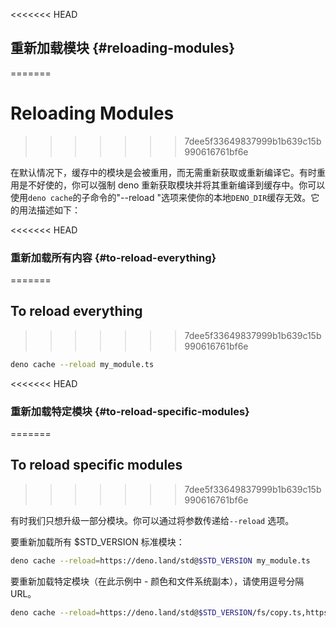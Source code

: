<<<<<<< HEAD
## 重新加载模块 {#reloading-modules}
=======
# Reloading Modules
>>>>>>> 7dee5f33649837999b1b639c15b990616761bf6e

在默认情况下，缓存中的模块是会被重用，而无需重新获取或重新编译它。有时重用是不好使的，你可以强制 deno
重新获取模块并将其重新编译到缓存中。你可以使用`deno cache`的子命令的"--reload
"选项来使你的本地`DENO_DIR`缓存无效。它的用法描述如下：

<<<<<<< HEAD
### 重新加载所有内容 {#to-reload-everything}
=======
## To reload everything
>>>>>>> 7dee5f33649837999b1b639c15b990616761bf6e

```bash
deno cache --reload my_module.ts
```

<<<<<<< HEAD
### 重新加载特定模块 {#to-reload-specific-modules}
=======
## To reload specific modules
>>>>>>> 7dee5f33649837999b1b639c15b990616761bf6e

有时我们只想升级一部分模块。你可以通过将参数传递给`--reload` 选项。

要重新加载所有 \$STD_VERSION 标准模块：

```bash
deno cache --reload=https://deno.land/std@$STD_VERSION my_module.ts
```

要重新加载特定模块（在此示例中 - 颜色和文件系统副本），请使用逗号分隔 URL。

```bash
deno cache --reload=https://deno.land/std@$STD_VERSION/fs/copy.ts,https://deno.land/std@$STD_VERSION/fmt/colors.ts my_module.ts
```

<!-- Should this be part of examples? -->
